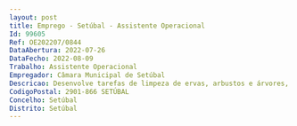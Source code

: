 ```yaml
--- 
layout: post
title: Emprego - Setúbal - Assistente Operacional
Id: 99605
Ref: OE202207/0844
DataAbertura: 2022-07-26
DataFecho: 2022-08-09
Trabalho: Assistente Operacional
Empregador: Câmara Municipal de Setúbal
Descricao: Desenvolve tarefas de limpeza de ervas, arbustos e árvores, de manutenção e proteção de povoamentos florestais, manutenção e beneficiação de infraestruturas de defesa da floresta, com recurso a técnicas manuais ou mecânicas, entre outras, na vertente da gestão de combustíveis florestais, com utilização de roçadoras mecânicas, motosserras ou outras ferramentas adequadas, assegurando a limpeza dos espaços de intervenção e áreas adjacentes, bem como a remoção de resíduos e materiais sobrantes.
CodigoPostal: 2901-866 SETÚBAL
Concelho: Setúbal
Distrito: Setúbal
--- 
```

